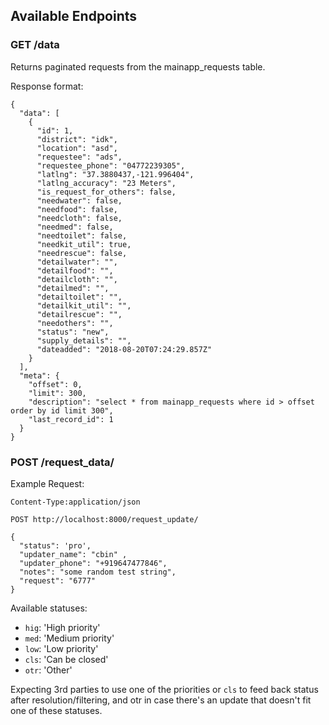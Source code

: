## Available Endpoints

### GET /data

Returns paginated requests from the mainapp_requests table.

Response format:

```
{
  "data": [
    {
      "id": 1,
      "district": "idk",
      "location": "asd",
      "requestee": "ads",
      "requestee_phone": "04772239305",
      "latlng": "37.3880437,-121.996404",
      "latlng_accuracy": "23 Meters",
      "is_request_for_others": false,
      "needwater": false,
      "needfood": false,
      "needcloth": false,
      "needmed": false,
      "needtoilet": false,
      "needkit_util": true,
      "needrescue": false,
      "detailwater": "",
      "detailfood": "",
      "detailcloth": "",
      "detailmed": "",
      "detailtoilet": "",
      "detailkit_util": "",
      "detailrescue": "",
      "needothers": "",
      "status": "new",
      "supply_details": "",
      "dateadded": "2018-08-20T07:24:29.857Z"
    }
  ],
  "meta": {
    "offset": 0,
    "limit": 300,
    "description": "select * from mainapp_requests where id > offset order by id limit 300",
    "last_record_id": 1
  }
}
```

### POST /request_data/

Example Request:

```
Content-Type:application/json

POST http://localhost:8000/request_update/

{
  "status": 'pro',
  "updater_name": "cbin" ,
  "updater_phone": "+919647477846",
  "notes": "some random test string",
  "request": "6777"
}

```

Available statuses:

* `hig`: 'High priority'
* `med`: 'Medium priority'
* `low`: 'Low priority'
* `cls`: 'Can be closed'
* `otr`: 'Other'

Expecting 3rd parties to use one of the priorities or `cls` to feed back status after resolution/filtering, and otr in case there's an update that doesn't fit one of these statuses.
